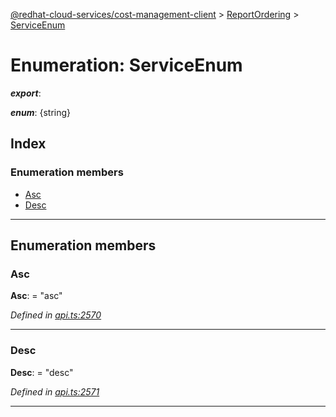[@redhat-cloud-services/cost-management-client](../README.md) > [ReportOrdering](../modules/reportordering.md) > [ServiceEnum](../enums/reportordering.serviceenum.md)

# Enumeration: ServiceEnum

*__export__*: 

*__enum__*: {string}

## Index

### Enumeration members

* [Asc](reportordering.serviceenum.md#asc)
* [Desc](reportordering.serviceenum.md#desc)

---

## Enumeration members

<a id="asc"></a>

###  Asc

**Asc**:  = "asc"

*Defined in [api.ts:2570](https://github.com/RedHatInsights/javascript-clients/blob/master/packages/cost-management/api.ts#L2570)*

___
<a id="desc"></a>

###  Desc

**Desc**:  = "desc"

*Defined in [api.ts:2571](https://github.com/RedHatInsights/javascript-clients/blob/master/packages/cost-management/api.ts#L2571)*

___

